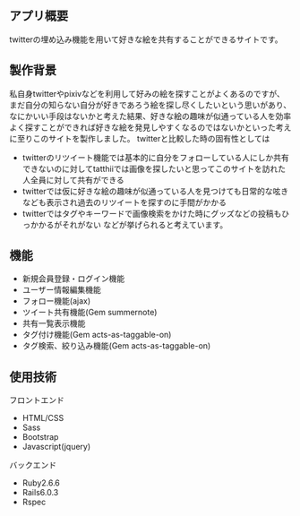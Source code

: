 ## アプリ概要

twitterの埋め込み機能を用いて好きな絵を共有することができるサイトです。

## 製作背景
私自身twitterやpixivなどを利用して好みの絵を探すことがよくあるのですが、まだ自分の知らない自分が好きであろう絵を探し尽くしたいという思いがあり、なにかいい手段はないかと考えた結果、好きな絵の趣味が似通っている人を効率よく探すことができれば好きな絵を発見しやすくなるのではないかといった考えに至りこのサイトを製作しました。
twitterと比較した時の固有性としては
- twitterのリツイート機能では基本的に自分をフォローしている人にしか共有できないのに対してtatthiiでは画像を探したいと思ってこのサイトを訪れた人全員に対して共有ができる
- twitterでは仮に好きな絵の趣味が似通っている人を見つけても日常的な呟きなども表示され過去のリツイートを探すのに手間がかかる
- twitterではタグやキーワードで画像検索をかけた時にグッズなどの投稿もひっかかるがそれがない
などが挙げられると考えています。

## 機能
- 新規会員登録・ログイン機能
- ユーザー情報編集機能
- フォロー機能(ajax)
- ツイート共有機能(Gem summernote)
- 共有一覧表示機能
- タグ付け機能(Gem acts-as-taggable-on)
- タグ検索、絞り込み機能(Gem acts-as-taggable-on)

## 使用技術
フロントエンド
- HTML/CSS
- Sass
- Bootstrap
- Javascript(jquery)

バックエンド
- Ruby2.6.6
- Rails6.0.3
- Rspec




